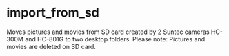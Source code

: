 # import_from_sd
Moves pictures and movies from SD card created by 2 Suntec cameras HC-300M and HC-801G to two desktop folders. 
Please note: Pictures and movies are deleted on SD card.
